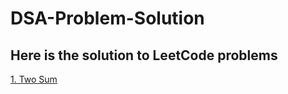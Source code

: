 # DSA-Problem-Solution
## Here is the solution to LeetCode problems

[1. Two Sum](https://leetcode.com/problems/two-sum)
